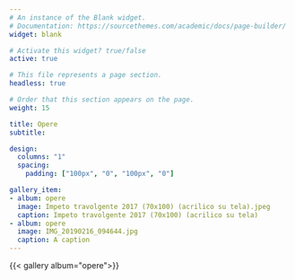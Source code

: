 ```yaml
---
# An instance of the Blank widget.
# Documentation: https://sourcethemes.com/academic/docs/page-builder/
widget: blank

# Activate this widget? true/false
active: true

# This file represents a page section.
headless: true

# Order that this section appears on the page.
weight: 15

title: Opere
subtitle:

design:
  columns: "1"
  spacing:
    padding: ["100px", "0", "100px", "0"]

gallery_item:
- album: opere 
  image: Impeto travolgente 2017 (70x100) (acrilico su tela).jpeg
  caption: Impeto travolgente 2017 (70x100) (acrilico su tela)
- album: opere 
  image: IMG_20190216_094644.jpg
  caption: A caption
---
```


{{< gallery album="opere">}}